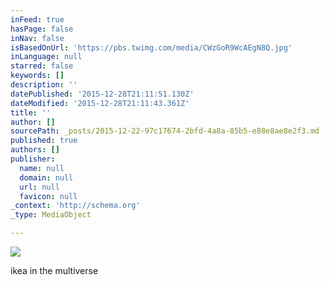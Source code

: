 ```yaml
---
inFeed: true
hasPage: false
inNav: false
isBasedOnUrl: 'https://pbs.twimg.com/media/CWzGoR9WcAEgN8Q.jpg'
inLanguage: null
starred: false
keywords: []
description: ''
datePublished: '2015-12-28T21:11:51.130Z'
dateModified: '2015-12-28T21:11:43.361Z'
title: ''
author: []
sourcePath: _posts/2015-12-22-97c17674-2bfd-4a8a-85b5-e88e8ae8e2f3.md
published: true
authors: []
publisher:
  name: null
  domain: null
  url: null
  favicon: null
_context: 'http://schema.org'
_type: MediaObject

---
```

<article style=""><img src="https://s3-us-west-2.amazonaws.com/the-grid-img/p/8e418391608ff23536cbdddd1b37282dfd57a253.jpg" /></article>

ikea in the multiverse